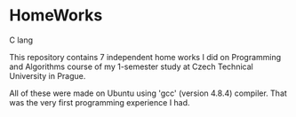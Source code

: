 # HomeWorks
C lang

This repository contains 7 independent home works I did on Programming and Algorithms course of my 1-semester study
at Czech Technical University in Prague.

All of these were made on Ubuntu using 'gcc' (version 4.8.4) compiler. That was the very first programming experience I had. 
